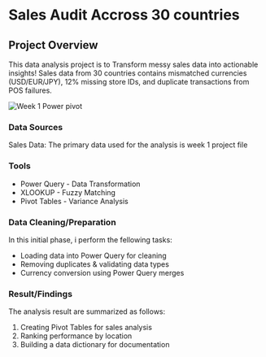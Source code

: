 # Sales Audit Accross 30 countries

## Project Overview 

This data analysis project is to  Transform messy sales data into actionable insights! Sales data from 30  countries contains  mismatched currencies  (USD/EUR/JPY), 12%  missing store IDs, and  duplicate transactions  from POS failures.

![Week 1 Power pivot](https://github.com/user-attachments/assets/ecb622fc-a303-4529-b7b8-b9b80019f176)


### Data Sources
Sales Data: The primary data used for the analysis is week 1 project file 

### Tools
-  Power Query - Data Transformation
-  XLOOKUP - Fuzzy Matching 
-  Pivot Tables - Variance Analysis

### Data Cleaning/Preparation

In this initial phase, i perform the fellowing tasks:

- Loading data into Power Query for cleaning
- Removing duplicates & validating data types
- Currency conversion using Power Query merges

### Result/Findings 
The analysis result are summarized as follows:

1. Creating Pivot Tables for sales analysis
2. Ranking performance by location
3. Building a data dictionary for documentation


